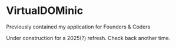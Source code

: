 # VirtualDOMinic

Previously contained my application for Founders & Coders

Under construction for a 2025(?) refresh. Check back another time.
